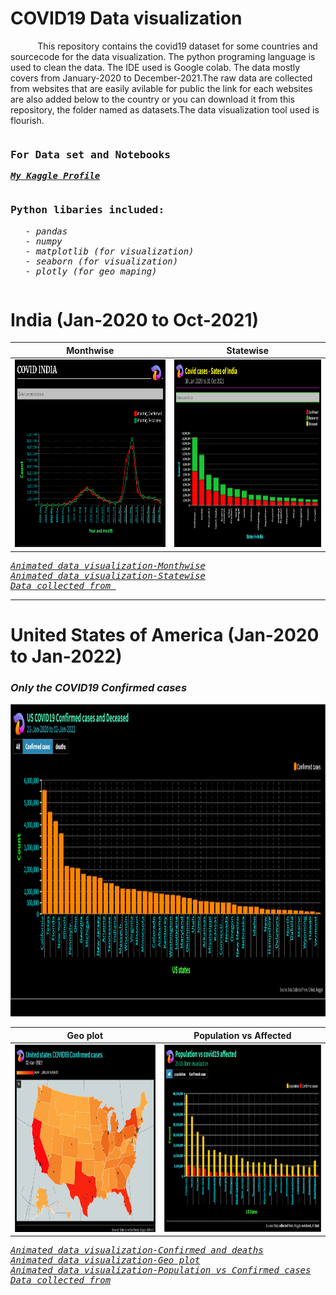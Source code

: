 # COVID19 Data visualization
   <p> &nbsp;&nbsp;&nbsp;&nbsp;&nbsp;&nbsp;&nbsp;&nbsp;&nbsp;&nbsp; This repository contains the covid19 dataset for some countries and sourcecode for the data visualization. The python programing language is used to clean the data. The IDE used is Google colab. The data mostly covers from January-2020 to December-2021.The raw data are collected from websites that are easily avilable for public the link for each websites are also added below to the country or you can download it from this repository, the folder named as datasets.The data visualization tool used is flourish.</p>


<pre><h3><b>For Data set and Notebooks</b><br></h3><b><a href="https://www.kaggle.com/dhamur" target="_blank"><i>My Kaggle Profile</i></a></b><br></pre>


<pre><h3>Python libaries included:</h3><ul style="list-style-type:square;"><td><i>- pandas</i></td><br><td><i>- numpy</i></td><br><td><i>- matplotlib (for visualization)</i></td><br><td><i>- seaborn (for visualization)</i></td><br><td><i>- plotly (for geo maping)</i></td></pre>


# India (Jan-2020 to Oct-2021)
<!--<img src=https://github.com/Dhamu785/COVID19-Data-visualization-/blob/main/Images/Covid%2020-21%20INDIA.jpeg width=400>-->


   Monthwise             |     Statewise
:-------------------------:|:-------------------------:
<img src=https://github.com/Dhamu785/COVID19-Data-visualization-/blob/main/Images/Covid%2020-21%20INDIA.jpeg width=500 height=300>  |  <img src=https://github.com/Dhamu785/COVID19-Data-visualization-/blob/main/Images/Ind-states%2030%20Jan%202020%20to%2031%20Oct%202021(1).jpeg width=500 height=300>

<pre><em><a href="https://public.flourish.studio/visualisation/7890235/" target="_blank">Animated data visualization-Monthwise</a></em>
<em><a href="https://public.flourish.studio/visualisation/7914098/" target="_blank">Animated data visualization-Statewise</a></em>
<em><a href="https://data.covid19india.org/" target="_blank">Data collected from </a></em></pre>

---

# United States of America (Jan-2020 to Jan-2022)
### *Only the COVID19 Confirmed cases*
 <img src=https://github.com/Dhamu785/COVID19-Data-visualization-/blob/main/Images/USA/US%20COVID19%20Confirmed.jpeg width=1000 height=500> 
 
   Geo plot         |    Population vs Affected
 :--------------------------:|:--------------------------------:
 <img src=https://github.com/Dhamu785/COVID19-Data-visualization-/blob/main/Images/USA/US%20geolocation%20COVID19%20COnfirmed%20cases(1).jpeg width=500 height=300> | <img src=https://github.com/Dhamu785/COVID19-Data-visualization-/blob/main/Images/USA/US%20population%20vs%20affected%20first%2025.jpeg width=500 height=300>


<pre><em><a href="https://public.flourish.studio/visualisation/8287951/" target="_blank">Animated data visualization-Confirmed and deaths</a></em>
<em><a href="https://public.flourish.studio/visualisation/8285352/" target="_blank">Animated data visualization-Geo plot</a></em>
<em><a href="https://public.flourish.studio/visualisation/8285607/" target="_blank">Animated data visualization-Population vs Confirmed cases</a></em>
<em><a href="https://github.com/codebasics/py" target="_blank">Data collected from</a></em></pre>










<!--
<p align="right", width="200">
  <img src="https://github.com/Dhamu785/COVID19-Data-visualization-/blob/main/Images/Covid%2020-21%20INDIA.jpeg" width=500/>
</p>
-->


<!--
Solarized dark             |  Solarized Ocean
:-------------------------:|:-------------------------:
![This is image](https://github.com/Dhamu785/COVID19-Data-visualization-/blob/main/Images/Covid%2020-21%20INDIA.jpeg)  |  ![](https://github.com/Dhamu785/COVID19-Data-visualization-/blob/main/Images/Covid%2020-21%20INDIA.jpeg)
-->


<!--
<p float="left">
  <img src="https://github.com/Dhamu785/COVID19-Data-visualization-/blob/main/Images/Covid%2020-21%20INDIA.jpeg" width="300" />
  <img src="https://github.com/Dhamu785/COVID19-Data-visualization-/blob/main/Images/Covid%2020-21%20INDIA.jpeg" width="300" /> 
  <img src="https://github.com/Dhamu785/COVID19-Data-visualization-/blob/main/Images/Covid%2020-21%20INDIA.jpeg" width="300" />
</p>
-->
